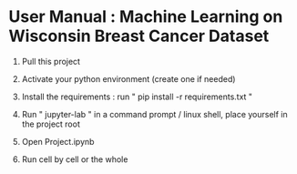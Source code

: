 # User Manual : Machine Learning on Wisconsin Breast Cancer Dataset

1) Pull this project

2) Activate your python environment (create one if needed)

3) Install the requirements : run " pip install -r requirements.txt "

4) Run " jupyter-lab " in a command prompt / linux shell, place yourself in the project root

5) Open Project.ipynb

6) Run cell by cell or the whole